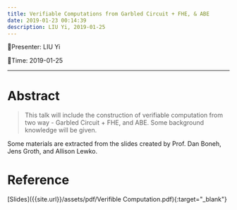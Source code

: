 ```yaml
---
title: Verifiable Computations from Garbled Circuit + FHE, & ABE
date: 2019-01-23 00:14:39
description: LIU Yi, 2019-01-25
---
```


<!-- more -->

:tada:Presenter: LIU Yi

:tada:Time: 2019-01-25


---
# Abstract
> This talk will include the construction of verifiable computation from two way - Garbled Circuit + FHE, and ABE. Some background knowledge will be given. 

Some materials are extracted from the slides created by Prof. Dan Boneh, Jens Groth, and Allison Lewko.

# Reference 
[Slides]({{site.url}}/assets/pdf/Verifible Computation.pdf){:target="_blank"}








